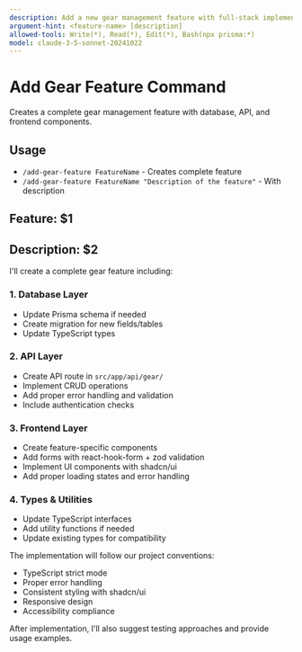 ```yaml
---
description: Add a new gear management feature with full-stack implementation
argument-hint: <feature-name> [description]
allowed-tools: Write(*), Read(*), Edit(*), Bash(npx prisma:*)
model: claude-3-5-sonnet-20241022
---
```


# Add Gear Feature Command

Creates a complete gear management feature with database, API, and frontend components.

## Usage

- `/add-gear-feature FeatureName` - Creates complete feature
- `/add-gear-feature FeatureName "Description of the feature"` - With description

## Feature: $1

## Description: $2

I'll create a complete gear feature including:

### 1. Database Layer

- Update Prisma schema if needed
- Create migration for new fields/tables
- Update TypeScript types

### 2. API Layer

- Create API route in `src/app/api/gear/`
- Implement CRUD operations
- Add proper error handling and validation
- Include authentication checks

### 3. Frontend Layer

- Create feature-specific components
- Add forms with react-hook-form + zod validation
- Implement UI components with shadcn/ui
- Add proper loading states and error handling

### 4. Types & Utilities

- Update TypeScript interfaces
- Add utility functions if needed
- Update existing types for compatibility

The implementation will follow our project conventions:

- TypeScript strict mode
- Proper error handling
- Consistent styling with shadcn/ui
- Responsive design
- Accessibility compliance

After implementation, I'll also suggest testing approaches and provide usage examples.
